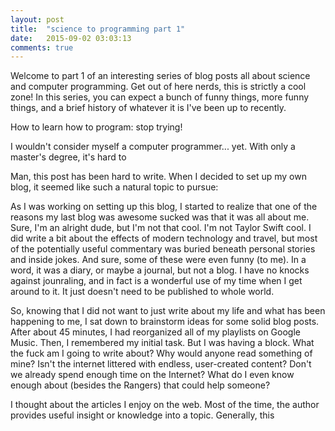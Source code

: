 ```yaml
---
layout: post
title:  "science to programming part 1"
date:   2015-09-02 03:03:13
comments: true
---
```

Welcome to part 1 of an interesting series of blog posts all about science and computer programming. Get out of here nerds, this is strictly a cool zone! In this series, you can expect a bunch of funny things, more funny things, and a brief history of whatever it is I've been up to recently.


How to learn how to program: stop trying!

I wouldn't consider myself a computer programmer... yet. With only a master's degree, it's hard to 


Man, this post has been hard to write. When I decided to set up my own blog, it seemed like such a natural topic to pursue: 


As I was working on setting up this blog, I started to realize that one of the reasons my last blog was awesome sucked was that it was all about me. Sure, I'm an alright dude, but I'm not that cool. I'm not Taylor Swift cool. I did write a bit about the effects of modern technology and travel, but most of the potentially useful commentary was buried beneath personal stories and inside jokes. And sure, some of these were even funny (to me). In a word, it was a diary, or maybe a journal, but not a blog. I have no knocks against jounraling, and in fact is a wonderful use of my time when I get around to it. It just doesn't need to be published to whole world. 

So, knowing that I did not want to just write about my life and what has been happening to me, I sat down to brainstorm ideas for some solid blog posts. After about 45 minutes, I had reorganized all of my playlists on Google Music. Then, I remembered my initial task. But I was having a block. What the fuck am I going to write about? Why would anyone read something of mine? Isn't the internet littered with endless, user-created content? Don't we already spend enough time on the Internet? What do I even know enough about (besides the Rangers) that could help someone? 


I thought about the articles I enjoy on the web. Most of the time, the author provides useful insight or knowledge into a topic. Generally, this 
